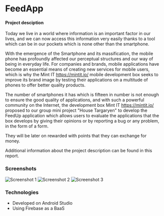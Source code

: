# FeedApp
#### Project desciption
Today we live in a world where information is an important factor in our lives, and we can now access this information very easily thanks to a tool which can be in our pockets which is none other than the smartphone.
    
With the emergence of the Smartphone and its massification, the mobile phone has profoundly affected our perceptual structures and our way of being in everyday life.
For companies and brands, mobile applications have become an essential means of creating new services for mobile users, which is why the Mint IT https://mintit.io/ mobile development box seeks to improve its brand image by testing their applications on a multitude of phones to offer better quality products.

The number of smartphones it has which is fifteen in number is not enough to ensure the good quality of applications, and with such a powerful community on the Internet, the development box Mint IT https://mintit.io/ proposed to our group mini project "House Targaryen" to develop the FeedUp application which allows users to evaluate the applications that the box develops by giving their opinions or by reporting a bug or any problem, in the form of a form.

They will be later on rewarded with points that they can exchange for money.

Additional information about the project description can be found in this report.

### Screenshots
![Screenshot 1](https://i.imgur.com/rTypxmq.png)
![Screenshot 2](https://i.imgur.com/ol2TL2O.png)
![Screenshot 3](https://i.imgur.com/1mujsZ0.png)


### Technologies
- Developed on Android Studio
- Using Firebase as a BaaS
